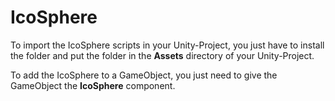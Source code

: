 # IcoSphere

To import the IcoSphere scripts in your Unity-Project, you just have to install the folder and put the folder in the **Assets** directory of your Unity-Project.

To add the IcoSphere to a GameObject, you just need to give the GameObject the **IcoSphere** component.
